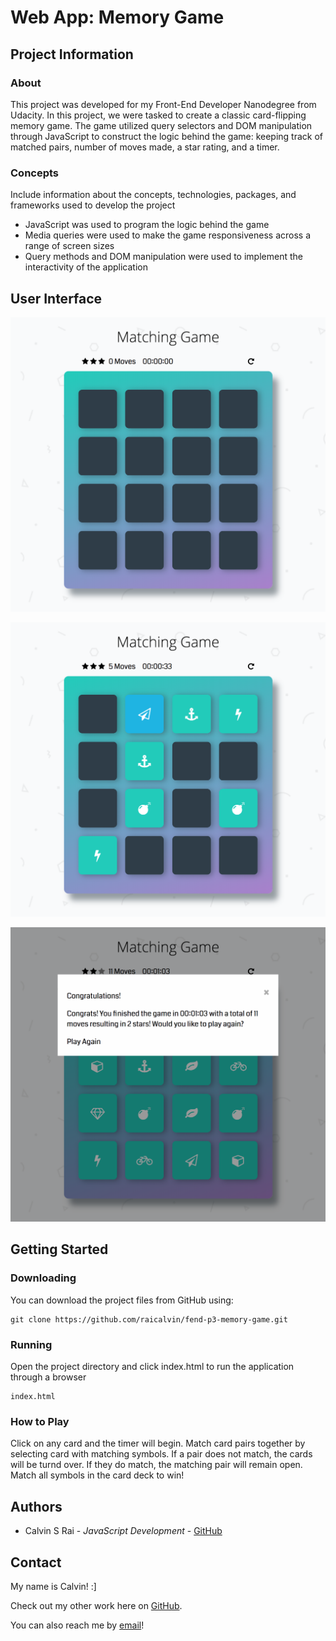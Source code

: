 # Web App: Memory Game

## Project Information

### About

This project was developed for my Front-End Developer Nanodegree from Udacity. In this project, we were tasked to create a classic card-flipping memory game. The game utilized query selectors and DOM manipulation through JavaScript to construct the logic behind the game: keeping track of matched pairs, number of moves made, a star rating, and a timer.

### Concepts

Include information about the concepts, technologies, packages, and frameworks used to develop the project

- JavaScript was used to program the logic behind the game
- Media queries were used to make the game responsiveness across a range of screen sizes
- Query methods and DOM manipulation were used to implement the interactivity of the application

## User Interface

![](https://github.com/raicalvin/pictures/blob/master/pix-fend-p3-memory-game/pic1.png)

![](https://github.com/raicalvin/pictures/blob/master/pix-fend-p3-memory-game/pic2.png)

![](https://github.com/raicalvin/pictures/blob/master/pix-fend-p3-memory-game/pic3.png)

## Getting Started

### Downloading

You can download the project files from GitHub using:

```
git clone https://github.com/raicalvin/fend-p3-memory-game.git
```

### Running

Open the project directory and click index.html to run the application through a browser

```
index.html
```

### How to Play

Click on any card and the timer will begin. Match card pairs together by selecting card with matching symbols. If a pair does not match, the cards will be turnd over. If they do match, the matching pair will remain open. Match all symbols in the card deck to win!

## Authors

- Calvin S Rai - *JavaScript Development* - [GitHub](https://github.com/raicalvin)

## Contact

My name is Calvin! :]

Check out my other work here on [GitHub](https://github.com/raicalvin).

You can also reach me by [email](mailto:raicalvin@gmail.com)!
